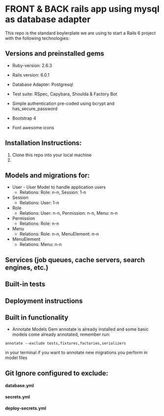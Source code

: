# FRONT & BACK rails app using mysql as database adapter

This repo is the standard boylerplate we are using to start a Rails 6 project with the following technologies:

## Versions and preinstalled gems

* Ruby-version: 2.6.3

* Rails version: 6.0.1

* Database Adapter: Postgresql

* Test suite: RSpec, Capybara, Shoulda & Factory Bot

* Simple authentication pre-coded using bcrypt and has_secure_password

* Bootstrap 4

* Font awesome icons

## Installation Instructions:

1. Clone this repo into your local machine
2. 

## Models and migrations for:
  * User - User Model to handle application users
    - Relations: Role: n-n, Session: 1-n
  * Session
    - Relations: User: 1-n
  * Role
    - Relations: User: n-n, Permission: n-n, Menu: n-n
  * Permission
    - Relations: Role: n-n
  * Menu
    - Relations: Role: n-n, MenuElement: n-n
  * MenuElement
    - Relations: Menu: n-n

## Services (job queues, cache servers, search engines, etc.)

## Built-in tests

## Deployment instructions

## Built in functionality

* Annotate Models
Gem annotate is already installed and some basic models come already annotated, remember run:

`annotate --exclude tests,fixtures,factories,serializers`

in your terminal if you want to annotate new migrations you perform in model files

## Git Ignore configured to exclude:
   #### database.yml
   #### secrets.yml
   #### deploy-secrets.yml

